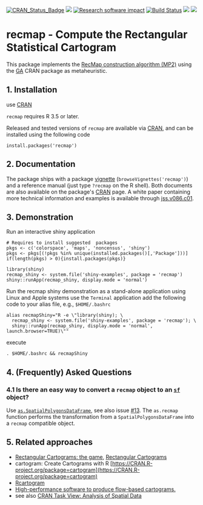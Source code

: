 [![CRAN_Status_Badge](http://www.r-pkg.org/badges/version/recmap)](https://cran.r-project.org/package=recmap)
[![](https://images.microbadger.com/badges/image/cpanse/recmap.svg)](http://microbadger.com/images/cpanse/recmap "Get your own image badge on microbadger.com")
[![Research software impact](http://depsy.org/api/package/cran/recmap/badge.svg)](http://depsy.org/package/r/recmap)
[![Build Status](https://travis-ci.org/cpanse/recmap.svg)](https://travis-ci.org/cpanse/recmap) 
[![](http://cranlogs.r-pkg.org/badges/grand-total/recmap)](https://cran.r-project.org/package=recmap)
[![](http://cranlogs.r-pkg.org/badges/recmap)](https://cran.r-project.org/package=recmap) 

# recmap - Compute the Rectangular Statistical Cartogram 

This package implements the [RecMap construction algorithm (MP2)](http://dx.doi.org/10.1109/INFVIS.2004.57) using the [GA]( https://CRAN.R-project.org/package=GA) CRAN package as metaheuristic.

## 1. Installation

use [CRAN](https://CRAN.R-project.org/package=recmap)

`recmap` requires R 3.5 or later.

Released and tested versions of `recmap` are available via
[CRAN](https://CRAN.R-project.org/package=recmap), 
and can be installed using the following code

```{r}
install.packages('recmap')
```

## 2. Documentation

The package ships with a package 
[vignette](https://CRAN.R-project.org/package=recmap/vignettes/recmap.html)
(`browseVignettes('recmap')`)
and a reference manual (just type `?recmap` on the R shell).
Both documents are also available on the package's 
[CRAN](https://CRAN.R-project.org/package=recmap) page.
A white paper containing more technical information and examples is
available through [jss.v086.c01](http://dx.doi.org/10.18637/jss.v086.c01).

## 3. Demonstration

Run an interactive shiny application

```{r}
# Requires to install suggested  packages
pkgs <- c('colorspace', 'maps', 'noncensus', 'shiny')
pkgs <- pkgs[(!pkgs %in% unique(installed.packages()[,'Package']))]
if(length(pkgs) > 0){install.packages(pkgs)}

library(shiny)
recmap_shiny <- system.file('shiny-examples', package = 'recmap')
shiny::runApp(recmap_shiny, display.mode = 'normal')
```

Run the recmap shiny demonstration as a stand-alone application
using Linux and Apple systems use the `Terminal` application add the following 
code to your alias file, e.g., `$HOME/.bashrc`

```
alias recmapShiny="R -e \"library(shiny); \
  recmap_shiny <- system.file('shiny-examples', package = 'recmap'); \
  shiny::runApp(recmap_shiny, display.mode = 'normal', launch.browser=TRUE)\""
```

execute 

`. $HOME/.bashrc && recmapShiny` 

## 4. (Frequently) Asked Questions

### 4.1 Is there an easy way to convert a `recmap` object to an [`sf`](https://CRAN.R-project.org/package=sf ) object?


Use [`as.SpatialPolygonsDataFrame`](https://github.com/cpanse/recmap/blob/da2f90d2edb3feda7464bb543147d2908851e92b/R/recmap.R#L265),
see also issue [#13](https://github.com/cpanse/recmap/issues/13). 
The `as.recmap` function performs the transformation from a
`SpatialPolygonsDataFrame` into a `recmap` compatible object.

## 5. Related approaches

* [Rectangular Cartograms: the game](http://www.win.tue.nl/~speckman/demos/game/index.html), [Rectangular Cartograms](http://www.win.tue.nl/~speckman/Cartograms/SoccerCarto.html)
* cartogram: Create Cartograms with R [https://CRAN.R-project.org/package=cartogram](https://CRAN.R-project.org/package=cartogram)
* [Rcartogram](https://github.com/omegahat/Rcartogram)
* [High-performance software to produce flow-based cartograms.](https://github.com/Flow-Based-Cartograms/go_cart) 
* see also [CRAN Task View: Analysis of Spatial Data](https://CRAN.R-project.org/view=Spatial)
